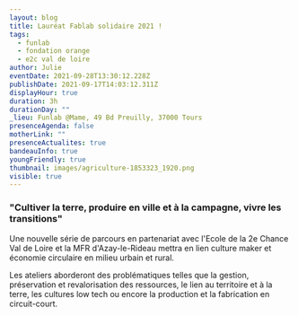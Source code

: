 ```yaml
---
layout: blog
title: Lauréat Fablab solidaire 2021 !
tags:
  - funlab
  - fondation orange
  - e2c val de loire
author: Julie
eventDate: 2021-09-28T13:30:12.228Z
publishDate: 2021-09-17T14:03:12.311Z
displayHour: true
duration: 3h
durationDay: ""
_lieu: Funlab @Mame, 49 Bd Preuilly, 37000 Tours
presenceAgenda: false
motherLink: ""
presenceActualites: true
bandeauInfo: true
youngFriendly: true
thumbnail: images/agriculture-1853323_1920.png
visible: true
---
```

### "Cultiver la terre, produire en ville et à la campagne, vivre les transitions"

Une nouvelle série de parcours en partenariat avec l'Ecole de la 2e Chance Val de Loire et la MFR d'Azay-le-Rideau mettra en lien culture maker et économie circulaire en milieu urbain et rural. 



Les ateliers aborderont des problématiques telles que la gestion, préservation et revalorisation des ressources, le lien au territoire et à la terre, les cultures low tech ou encore la production et la fabrication en circuit-court.
